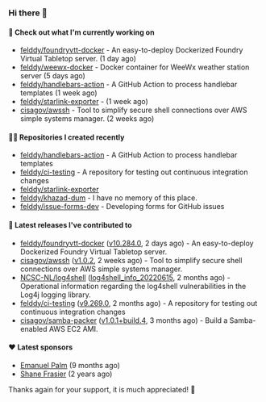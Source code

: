 ### Hi there 👋

#### 👷 Check out what I'm currently working on

- [felddy/foundryvtt-docker](https://github.com/felddy/foundryvtt-docker) - An easy-to-deploy Dockerized Foundry Virtual Tabletop server. (1 day ago)
- [felddy/weewx-docker](https://github.com/felddy/weewx-docker) - Docker container for WeeWx weather station server (5 days ago)
- [felddy/handlebars-action](https://github.com/felddy/handlebars-action) - A GitHub Action to process handlebar templates (1 week ago)
- [felddy/starlink-exporter](https://github.com/felddy/starlink-exporter) -  (1 week ago)
- [cisagov/awssh](https://github.com/cisagov/awssh) - Tool to simplify secure shell connections over AWS simple systems manager. (2 weeks ago)

#### 👨‍💻 Repositories I created recently

- [felddy/handlebars-action](https://github.com/felddy/handlebars-action) - A GitHub Action to process handlebar templates
- [felddy/ci-testing](https://github.com/felddy/ci-testing) - A repository for testing out continuous integration changes
- [felddy/starlink-exporter](https://github.com/felddy/starlink-exporter)
- [felddy/khazad-dum](https://github.com/felddy/khazad-dum) - I have no memory of this place.
- [felddy/issue-forms-dev](https://github.com/felddy/issue-forms-dev) - Developing forms for GitHub issues

#### 🚀 Latest releases I've contributed to

- [felddy/foundryvtt-docker](https://github.com/felddy/foundryvtt-docker) ([v10.284.0](https://github.com/felddy/foundryvtt-docker/releases/tag/v10.284.0), 2 days ago) - An easy-to-deploy Dockerized Foundry Virtual Tabletop server.
- [cisagov/awssh](https://github.com/cisagov/awssh) ([v1.0.2](https://github.com/cisagov/awssh/releases/tag/v1.0.2), 2 weeks ago) - Tool to simplify secure shell connections over AWS simple systems manager.
- [NCSC-NL/log4shell](https://github.com/NCSC-NL/log4shell) ([log4shell_info_20220615](https://github.com/NCSC-NL/log4shell/releases/tag/log4shell_info_20220615), 2 months ago) - Operational information regarding the log4shell vulnerabilities in the Log4j logging library.
- [felddy/ci-testing](https://github.com/felddy/ci-testing) ([v9.269.0](https://github.com/felddy/ci-testing/releases/tag/v9.269.0), 2 months ago) - A repository for testing out continuous integration changes
- [cisagov/samba-packer](https://github.com/cisagov/samba-packer) ([v1.0.1&#43;build.4](https://github.com/cisagov/samba-packer/releases/tag/v1.0.1%2Bbuild.4), 3 months ago) - Build a Samba-enabled AWS EC2 AMI.

#### ❤️ Latest sponsors
- [Emanuel Palm](https://github.com/PalmEmanuel) (9 months ago)
- [Shane Frasier](https://github.com/jsf9k) (2 years ago)

Thanks again for your support, it is much appreciated! 🙏